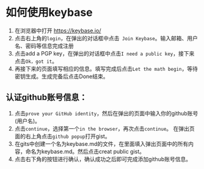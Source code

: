# 如何使用keybase
1. 在浏览器中打开 https://keybase.io/
2. 点击右上角的`login`，在弹出的对话框中点击` Join Keybase`。输入邮箱、用户名、密码等信息完成注册
3. 点击add a PGP key，在弹出的对话框中点击`I need a public key`，接下来点击`Ok，got it`。
4. 再接下来的页面填写相应的信息。填写完成后点击`Let the math begin`，等待密钥生成。生成完备后点击Done结束。
## 认证github账号信息：
1. 点击`prove your GitHub identity`，然后在弹出的页面中输入你的github账号(用户名)。
2. 点击`continue`，选择第一个`in the browser`，再次点击`continue`。
在弹出页面的右上角点击`github popup`打开gist。
3. 在gits中创建一个名为keybase.md的文件，在里面填入弹出页面中的所有内容，命名为keybase.md。然后点击creat public gist。
4. 点击右下角的按钮进行确认，确认成功之后即可完成添加github账号信息。
